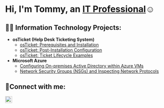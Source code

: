 
<h1>Hi, I'm Tommy, an <a href="https://www.linkedin.com/in/tdwalsh5/">IT Professional</a>☺</h1>

<h2>👨‍💻 Information Technology Projects:</h2>

- <b>osTicket (Help Desk Ticketing System)</b>
  - [osTicket: Prerequisites and Installation](https://github.com/tdwalsh5/osticket-prereqs)
  - [osTicket: Post-Installation Configuration](https://github.com/tdwalsh5/post-install-config)
  - [osTicket: Ticket Lifecycle Examples](https://github.com/tdwalsh5/ticket-lifecycle)
- <b>Microsoft Azure</b>
  - [Configuring On-premises Active Directory within Azure VMs](https://github.com/tdwalsh5/configure-ad)
  - [Network Security Groups (NSGs) and Inspecting Network Protocols](https://github.com/tdwalsh5/DNS-AD)

<h2>🤳Connect with me:</h2>

[<img align="left" alt="Josh | LinkedIn" width="22px" src="https://cdn.jsdelivr.net/npm/simple-icons@v3/icons/linkedin.svg" />][linkedin]


[linkedin]: https://linkedin.com/in/tdwalsh5
